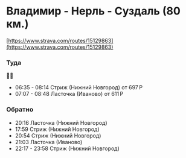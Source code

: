# Владимир - Нерль - Суздаль (80 км.)

[https://www.strava.com/routes/15129863](https://www.strava.com/routes/15129863)

### Туда
🚅🚂
  - 06:35 - 08:14 Стриж (Нижний Новгород) от 697 Р
  - 07:07 - 08:48  Ласточка (Иваново) от 611 Р 
  
### Обратно
 - 20:16 Ласточка (Нижний Новгород)
 - 17:59 Стриж (Нижний Новгород)
 - 20:54 Стриж (Нижний Новгород)
 - 21:03 Ласточка (Иваново)
 - 22:17 - 23:58 Стриж (Нижний Новгород)
  
    
